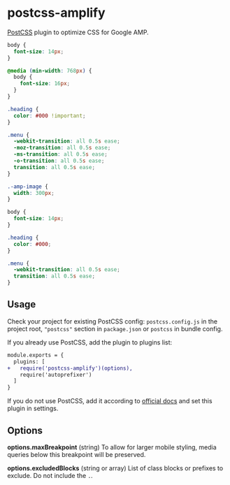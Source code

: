 # postcss-amplify

[PostCSS] plugin to optimize CSS for Google AMP.

[PostCSS]: https://github.com/postcss/postcss

```css
body {
  font-size: 14px;
}

@media (min-width: 768px) {
  body {
    font-size: 16px;
  }
}

.heading {
  color: #000 !important;
}

.menu {
  -webkit-transition: all 0.5s ease;
  -moz-transition: all 0.5s ease;
  -ms-transition: all 0.5s ease;
  -o-transition: all 0.5s ease;
  transition: all 0.5s ease;
}

.-amp-image {
  width: 300px;
}
```

```css
body {
  font-size: 14px;
}

.heading {
  color: #000;
}

.menu {
  -webkit-transition: all 0.5s ease;
  transition: all 0.5s ease;
}
```

## Usage

Check your project for existing PostCSS config: `postcss.config.js`
in the project root, `"postcss"` section in `package.json`
or `postcss` in bundle config.

If you already use PostCSS, add the plugin to plugins list:

```diff
module.exports = {
  plugins: [
+   require('postcss-amplify')(options),
    require('autoprefixer')
  ]
}
```

If you do not use PostCSS, add it according to [official docs]
and set this plugin in settings.

[official docs]: https://github.com/postcss/postcss#usage

## Options

**options.maxBreakpoint** (string) To allow for larger mobile styling, media queries below this breakpoint will be preserved.

**options.excludedBlocks** (string or array) List of class blocks or prefixes to exclude. Do not include the `.`.
